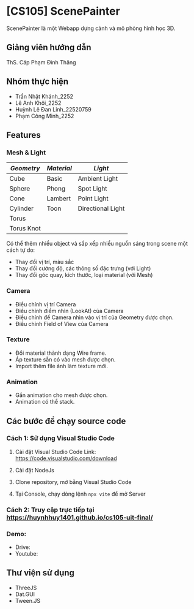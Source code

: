 # [CS105] ScenePainter
ScenePainter là một Webapp dựng cảnh và mô phỏng hình học 3D.
## Giảng viên hướng dẫn
ThS. Cáp Phạm Đình Thăng
## Nhóm thực hiện
- Trần Nhật Khánh_2252
- Lê Anh Khôi_2252
- Huỳnh Lê Đan Linh_22520759
- Phạm Công Minh_2252

## Features
### Mesh & Light
| ***Geometry*** | ***Material*** | ***Light*** |
| ------------- | ------------- | ------------- |
| Cube | Basic | Ambient Light |
| Sphere | Phong | Spot Light |
| Cone | Lambert | Point Light |
| Cylinder | Toon | Directional Light |
| Torus |  | |
| Torus Knot |  | |

Có thể thêm nhiều object và sắp xếp nhiều nguồn sáng trong scene một cách tự do:
- Thay đổi vị trí, màu sắc
- Thay đổi cường độ, các thông số đặc trưng (với Light)
- Thay đổi góc quay, kích thước, loại material (với Mesh)

### Camera
- Điều chỉnh vị trí Camera
- Điều chỉnh điểm nhìn (LookAt) của Camera
- Điều chỉnh để Camera nhìn vào vị trí của Geometry được chọn.
- Điều chỉnh Field of View của Camera

### Texture
- Đổi material thành dạng Wire frame.
- Áp texture sẵn có vào mesh được chọn.
- Import thêm file ảnh làm texture mới.

### Animation
- Gắn animation cho mesh được chọn.
- Animation có thể stack.

## Các bước để chạy source code
### Cách 1: Sử dụng Visual Studio Code

1. Cài đặt Visual Studio Code
Link: https://code.visualstudio.com/download

2. Cài đặt NodeJs

3. Clone repository, mở bằng Visual Studio Code

4. Tại Console, chạy dòng lệnh ```npx vite``` để mở Server

### Cách 2: Truy cập trực tiếp tại https://huynhhuy1401.github.io/cs105-uit-final/

### Demo: 
- Drive: 
- Youtube: 

## Thư viện sử dụng
- ThreeJS
- Dat.GUI
- Tween.JS
